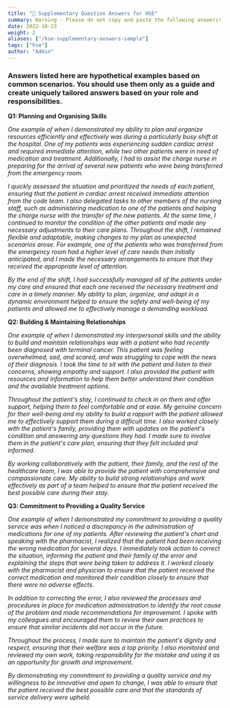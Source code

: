 ```yaml
---
title: "📄 Supplementary Question Answers for HSE"
summary: Warning - Please do not copy and paste the following answers!.
date: 2022-10-23
weight: 2
aliases: ["/hse-supplementary-answers-sample"]
tags: ["hse"]
author: "Admin"
---
```


### Answers listed here are hypothetical examples based on common scenarios. You should use them only as a guide and create uniquely tailored answers based on your role and responsibilities.

**Q1: Planning and Organising Skills**

*One example of when I demonstrated my ability to plan and organize resources efficiently and effectively was during a particularly busy shift at the hospital. One of my patients was experiencing sudden cardiac arrest and required immediate attention, while two other patients were in need of medication and treatment. Additionally, I had to assist the charge nurse in preparing for the arrival of several new patients who were being transferred from the emergency room.*

*I quickly assessed the situation and prioritized the needs of each patient, ensuring that the patient in cardiac arrest received immediate attention from the code team. I also delegated tasks to other members of the nursing staff, such as administering medication to one of the patients and helping the charge nurse with the transfer of the new patients. At the same time, I continued to monitor the condition of the other patients and made any necessary adjustments to their care plans.*
*Throughout the shift, I remained flexible and adaptable, making changes to my plan as unexpected scenarios arose. For example, one of the patients who was transferred from the emergency room had a higher level of care needs than initially anticipated, and I made the necessary arrangements to ensure that they received the appropriate level of attention.*

*By the end of the shift, I had successfully managed all of the patients under my care and ensured that each one received the necessary treatment and care in a timely manner. My ability to plan, organize, and adapt in a dynamic environment helped to ensure the safety and well-being of my patients and allowed me to effectively manage a demanding workload.*



**Q2: Building & Maintaining Relationships**


*One example of when I demonstrated my interpersonal skills and the ability to build and maintain relationships was with a patient who had recently been diagnosed with terminal cancer. This patient was feeling overwhelmed, sad, and scared, and was struggling to cope with the news of their diagnosis.*
*I took the time to sit with the patient and listen to their concerns, showing empathy and support. I also provided the patient with resources and information to help them better understand their condition and the available treatment options.*

*Throughout the patient's stay, I continued to check in on them and offer support, helping them to feel comfortable and at ease. My genuine concern for their well-being and my ability to build a rapport with the patient allowed me to effectively support them during a difficult time.*
*I also worked closely with the patient's family, providing them with updates on the patient's condition and answering any questions they had. I made sure to involve them in the patient's care plan, ensuring that they felt included and informed.*

*By working collaboratively with the patient, their family, and the rest of the healthcare team, I was able to provide the patient with comprehensive and compassionate care. My ability to build strong relationships and work effectively as part of a team helped to ensure that the patient received the best possible care during their stay.*




**Q3: Commitment to Providing a Quality Service**


*One example of when I demonstrated my commitment to providing a quality service was when I noticed a discrepancy in the administration of medications for one of my patients. After reviewing the patient's chart and speaking with the pharmacist, I realized that the patient had been receiving the wrong medication for several days.*
*I immediately took action to correct the situation, informing the patient and their family of the error and explaining the steps that were being taken to address it. I worked closely with the pharmacist and physician to ensure that the patient received the correct medication and monitored their condition closely to ensure that there were no adverse effects.*

*In addition to correcting the error, I also reviewed the processes and procedures in place for medication administration to identify the root cause of the problem and made recommendations for improvement. I spoke with my colleagues and encouraged them to review their own practices to ensure that similar incidents did not occur in the future.*

*Throughout the process, I made sure to maintain the patient's dignity and respect, ensuring that their welfare was a top priority. I also monitored and reviewed my own work, taking responsibility for the mistake and using it as an opportunity for growth and improvement.*

*By demonstrating my commitment to providing a quality service and my willingness to be innovative and open to change, I was able to ensure that the patient received the best possible care and that the standards of service delivery were upheld.*


